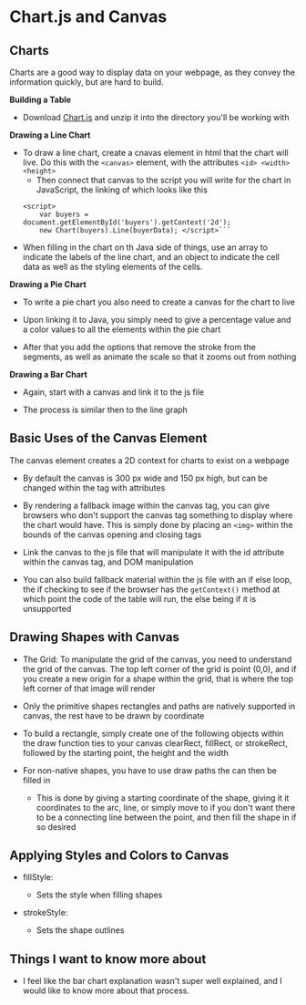 # Chart.js and Canvas

## Charts

Charts are a good way to display data on your webpage, as they convey the information quickly, but are hard to build.

**Building a Table**

* Download [Chart.js](https://github.com/chartjs/Chart.js) and unzip it into the directory you'll be working with

**Drawing a Line Chart**

* To draw a line chart, create a cnavas element in html that the chart will live. Do this with the ```<canvas>``` element, with the attributes ```<id> <width> <height>```
  * Then connect that canvas to the script you will write for the chart in JavaScript, the linking of which looks like this 
  ```  
  <script>
      var buyers = document.getElementById('buyers').getContext('2d');
      new Chart(buyers).Line(buyerData); </script>```

* When filling in the chart on th Java side of things, use an array to indicate the labels of the line chart, and an object to indicate the cell data as well as the styling elements of the cells.

**Drawing a Pie Chart**

* To write a pie chart you also need to create a canvas for the chart to live

* Upon linking it to Java, you simply need to give a percentage value and a color values to all the elements within the pie chart

* After that you add the options that remove the stroke from the segments, as well as animate the scale so that it zooms out from nothing

**Drawing a Bar Chart**

* Again, start with a canvas and link it to the js file

* The process is similar then to the line graph

## Basic Uses of the Canvas Element

The canvas element creates a 2D context for charts to exist on a webpage

* By default the canvas is 300 px wide and 150 px high, but can be changed within the tag with attributes

* By  rendering a fallback image within the canvas tag, you can give browsers who don't support the canvas tag something to display where the chart would have. This is simply done by placing an ```<img>``` within the bounds of the canvas opening and closing tags

* Link the canvas to the js file that will manipulate it with the id attribute within the canvas tag, and DOM manipulation

* You can also build fallback material within the js file with an if else loop, the if checking to see if the browser has the ```getContext()``` method at which point the code of the table will run, the else being if it is unsupported

## Drawing Shapes with Canvas

* The Grid: To manipulate the grid of the canvas, you need to understand the grid of the canvas. The top left corner of the grid is point (0,0), and if you create a new origin for a shape within the grid, that is where the top left corner of that image will render

* Only the primitive shapes rectangles and paths are natively supported in canvas, the rest have to be drawn by coordinate

* To build a rectangle, simply create one of the following objects within the draw function ties to your canvas clearRect, fillRect, or strokeRect, followed by the starting point, the height and the width

* For non-native shapes, you have to use draw paths the can then be filled in

  * This is done by giving a starting coordinate of the shape, giving it it coordinates to the arc, line, or simply move to if you don't want there to be a connecting line between the point, and then fill the shape in if so desired

## Applying Styles and Colors to Canvas

* fillStyle:
  * Sets the style when filling shapes

* strokeStyle:
  * Sets the shape outlines

## Things I want to know more about

* I feel like the bar chart explanation wasn't super well explained, and I would like to know more about that process.
